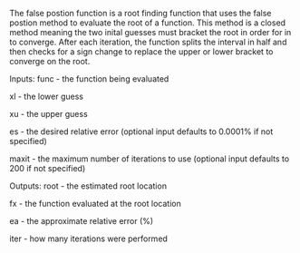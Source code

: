 The false postion function is a root finding function that uses the false postion method to evaluate the root of a function. This method is a closed method meaning the two inital guesses must bracket the root in order for in to converge. After each iteration, the function splits the interval in half and then checks for a sign change to replace the upper or lower bracket to converge on the root.

Inputs:
   func - the function being evaluated
   
   xl - the lower guess
   
   xu - the upper guess
   
   es - the desired relative error (optional input defaults to 0.0001% if not specified)
   
   maxit - the maximum number of iterations to use (optional input defaults to 200 if not specified)

Outputs:
   root - the estimated root location
   
   fx - the function evaluated at the root location
   
   ea - the approximate relative error (%)
   
   iter - how many iterations were performed
